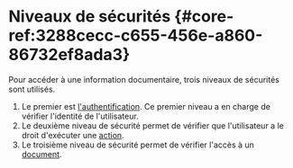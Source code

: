 # Niveaux de sécurités {#core-ref:3288cecc-c655-456e-a860-86732ef8ada3}
 
Pour accéder à une information documentaire, trois niveaux de sécurités sont
utilisés. 

1.  Le premier est [l'authentification][authentification]. Ce premier
    niveau a en charge de vérifier l'identité de l'utilisateur.
1.  Le deuxième niveau de sécurité permet de vérifier que l'utilisateur a le droit
    d'exécuter une [action][actiondef].
1.  Le troisième niveau de sécurité permet de vérifier l'accès à un [document][document].




<!-- links -->
[authentification]: #core-ref:b482b82b-ebe2-46e4-8051-c6e83d11a2ae "Détail du mécanisme d'authentification"
[actiondef]:        #core-ref:7fcd8c91-b981-4ef6-b4b5-7975a17dbe73 "Définition d'une action"
[document]:         #core-ref:67929e29-abef-437c-88a3-7f43647c60ff "Définition d'un document"